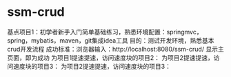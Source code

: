 # ssm-crud
基点项目1：初学者新手入门简单基础练习，熟悉环境配置：springmvc，spring，mybatis，maven，git集成idea工具 目的：测试开发环境，熟悉基本crud开发流程 成功标准：浏览器输入：http://localhost:8080/ssm-crud/ 显示主页面，即为成功
为项目1提速提速，访问速度块的项目2：
为项目2提速提速，访问速度块的项目3：
为项目2提速提速，访问速度块的项目3：
